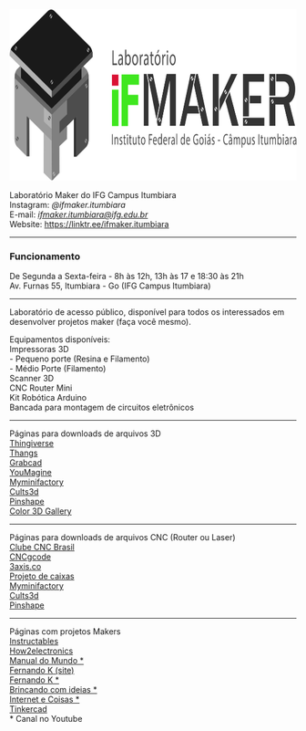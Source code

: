 <img src="https://github.com/ifmakeriub/ifmakeriub/blob/main/maker.jpg" alt="IFMAker Itumbiara" width="800" height="300">

Laboratório Maker do IFG Campus Itumbiara
<br>Instagram:<i> @ifmaker.itumbiara</i>
<br>E-mail:<i> ifmaker.itumbiara@ifg.edu.br</i>
<br>Website: https://linktr.ee/ifmaker.itumbiara
<br><hr>
<h3> Funcionamento </h3>

De Segunda a Sexta-feira - 8h às 12h, 13h às 17 e 18:30 às 21h
<br>Av. Furnas 55, Itumbiara - Go (IFG Campus Itumbiara) 
<hr>
Laboratório de acesso público, disponível para todos os interessados em desenvolver projetos maker (faça você mesmo).
<p>
Equipamentos disponíveis:
<br>Impressoras 3D
<br> - Pequeno porte (Resina e Filamento)
<br> - Médio Porte (Filamento)
<br>Scanner 3D
<br>CNC Router Mini
<br>Kit Robótica Arduino
<br>Bancada para montagem de circuitos eletrônicos
  <hr>
  Páginas para downloads de arquivos 3D
  <br><a href="https://www.thingiverse.com/" target="_blank"> Thingiverse </a>
  <br><a href="https://thangs.com/" target="_blank"> Thangs </a>
  <br><a href="https://grabcad.com/library/software/nx" target="_blank"> Grabcad </a>
  <br><a href="https://www.youmagine.com/" target="_blank"> YouMagine </a>  
  <br><a href="https://www.myminifactory.com/" target="_blank"> Myminifactory </a>
  <br><a href="https://cults3d.com/" target="_blank"> Cults3d </a>
  <br><a href="https://pinshape.com/" target="_blank"> Pinshape </a>
  <br><a href="https://3d-gallery.xyzprinting.com/en-US/promotion/group-page/Houseware?utm_source=201803_Home_gallery" target="_blank"> Color 3D Gallery </a>
  <hr>
  Páginas para downloads de arquivos CNC (Router ou Laser)
  <br><a href="https://www.clubecncbrasil.com.br/" target="_blank"> Clube CNC Brasil </a>
  <br><a href="https://cncgcode.weebly.com/" target="_blank"> CNCgcode </a>
  <br><a href="https://3axis.co/" target="_blank"> 3axis.co </a>
  <br><a href="http://jeromeleary.com/laser/" target="_blank"> Projeto de caixas </a>  
  <br><a href="https://www.myminifactory.com/" target="_blank"> Myminifactory </a>
  <br><a href="https://cults3d.com/" target="_blank"> Cults3d </a>
  <br><a href="https://pinshape.com/" target="_blank"> Pinshape </a> 
  <hr>
  Páginas com projetos Makers
  <br><a href="https://www.instructables.com/" target="_blank"> Instructables </a>
  <br><a href="https://how2electronics.com/" target="_blank"> How2electronics </a>
  <br><a href="https://www.youtube.com/c/manualdomundo" target="_blank"> Manual do Mundo * </a>
  <br><a href="https://www.fernandok.com/" target="_blank"> Fernando K (site) </a>
  <br><a href="https://www.youtube.com/c/FernandoKoyanagi" target="_blank"> Fernando K * </a>
  <br><a href="https://www.youtube.com/c/BrincandocomIdeias" target="_blank"> Brincando com ideias *</a>
  <br><a href="https://www.youtube.com/internetecoisas" target="_blank"> Internet e Coisas *</a>
  <br><a href="https://www.tinkercad.com/" target="_blank"> Tinkercad </a>
  <br>* Canal no Youtube
<!---
ifmakeriub/ifmakeriub is a ✨ special ✨ repository because its `README.md` (this file) appears on your GitHub profile.
You can click the Preview link to take a look at your changes.
--->
